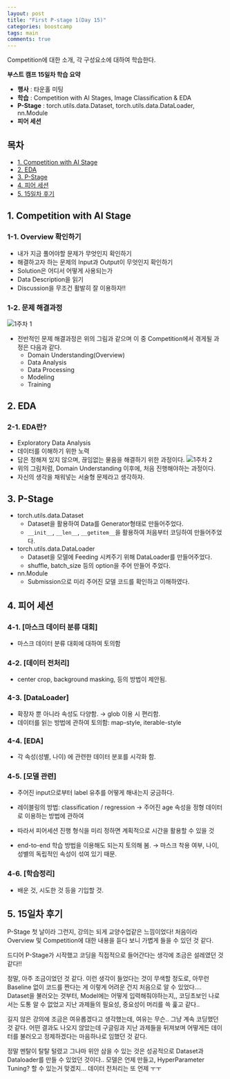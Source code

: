 ```yaml
---
layout: post
title: "First P-stage 1(Day 15)"
categories: boostcamp
tags: main
comments: true
---
```

Competition에 대한 소개, 각 구성요소에 대하여 학습한다.

**부스트 캠프 15일차 학습 요약**
- **행사** : 타운홀 미팅
- **학습** : Competition with AI Stages, Image Classification & EDA
- **P-Stage** : torch.utils.data.Dataset, torch.utils.data.DataLoader, nn.Module
- **피어 세션**

## 목차
- [1. Competition with AI Stage](#1-competition-with-ai-stage)
- [2. EDA](#2-eda)
- [3. P-Stage](#3-pstage)
- [4. 피어 세션](#4-피어-세션)
- [5. 15일차 후기](#5-15일차-후기)

## 1. Competition with AI Stage
### 1-1. Overview 확인하기
- 내가 지금 풀어야할 문제가 무엇인지 확인하기
- 해결하고자 하는 문제의 Input과 Output이 무엇인지 확인하기
- Solution은 어디서 어떻게 사용되는가
- Data Description을 읽기
- Discussion을 무조건 활발히 잘 이용하자!!

### 1-2. 문제 해결과정
![1주차 1](https://user-images.githubusercontent.com/53552847/130800816-5dfd73ad-21c5-48f4-8f64-cbee0356525d.jpg)
- 전반적인 문제 해결과정은 위의 그림과 같으며 이 중 Competition에서 겪게될 과정은 다음과 같다.
    - Domain Understanding(Overview)
    - Data Analysis
    - Data Processing
    - Modeling
    - Training

## 2. EDA
### 2-1. EDA란?
- Exploratory Data Analysis
- 데이터를 이해하기 위한 노력
- 답은 정해져 있지 않으며, 끊임없는 물음을 해결하기 위한 과정이다.
![1주차 2](https://user-images.githubusercontent.com/53552847/130800824-22f0493a-1f16-42ca-ad5d-23e6427a3390.jpg)
- 위의 그림처럼, Domain Understanding 이후에, 처음 진행해야하는 과정이다.
- 자신의 생각을 채워넣는 서술형 문제라고 생각하자.

## 3. P-Stage
- torch.utils.data.Dataset
    - Dataset을 활용하여 Data를 Generator형태로 만들어주었다.
    - `__init__`, `__len__`, `__getitem__`을 활용하여 처음부터 코딩하여 만들어주었다.
- torch.utils.data.DataLoader
    - Dataset을 모델에 Feeding 시켜주기 위해 DataLoader를 만들어주었다.
    - shuffle, batch_size 등의 option을 주어 만들어 주었다.
- nn.Module
    - Submission으로 미리 주어진 모델 코드를 확인하고 이해하였다.

## 4. 피어 세션
### 4-1. [마스크 데이터 분류 대회]
- 마스크 데이터 분류 대회에 대하여 토의함

### 4-2. [데이터 전처리]
- center crop, background masking, 등의 방법이 제안됨.
 
### 4-3. [DataLoader]
- 확장자 뿐 아니라 속성도 다양함. → glob 이용 시 편리함.
- 데이터를 읽는 방법에 관하여 토의함: map-style, iterable-style
 
### 4-4. [EDA]
- 각 속성(성별, 나이) 에 관련한 데이터 분포를 시각화 함.

### 4-5. [모델 관련]
- 주어진 input으로부터 label 유추를 어떻게 해내는지 궁금하다.
- 레이블링의 방법: classification / regression
→ 주어진 age 속성을 정형 데이터로 이용하는 방법에 관하여

- 따라서 피어세션 진행 형식을 미리 정하면 계획적으로 시간을 활용할 수 있을 것
- end-to-end 학습 방법을 이용해도 되는지 토의해 봄.
→ 마스크 착용 여부, 나이, 성별의 독립적인 속성이 섞여 있기 때문.

### 4-6. [학습정리]
- 배운 것, 시도한 것 등을 기입할 것.

## 5. 15일차 후기
P-Stage 첫 날이라 그런지, 강의는 되게 교양수업같은 느낌이었다! 처음이라 Overview 및 Competition에 대한 내용을 듣다 보니 가볍게 들을 수 있던 것 같다.

드디어 P-Stage가 시작했고 코딩을 직접적으로 들어간다는 생각에 조금은 설레였던 것 같다!! 

정말, 아주 조금이었던 것 같다. 이런 생각이 들었다는 것이 무색할 정도로, 아무런 Baseline 없이 코드를 짠다는 게 이렇게 어려운 건지 처음으로 알 수 있었다.... Dataset을 불러오는 것부터, Model에는 어떻게 입력해줘야하는지,, 코딩초보인 나로서는 도통 알 수 없었고 지난 과제들의 필요성, 중요성이 머리를 쓱 훑고 같다..

길지 않은 강의에 조금은 여유롭겠다고 생각했는데, 여유는 무슨.. 그냥 계속 코딩했던 것 같다. 어떤 결과도 나오지 않았는데 구글링과 지난 과제들을 뒤져보며 어떻게든 데이터를 불러오고 정제하겠다는 마음하나로 임했던 것 같다.

정말 멘탈이 탈탈 털렸고 그나마 위안 삼을 수 있는 것은 성공적으로 Dataset과 Dataloader를 만들 수 있었던 것이다.. 모델은 언제 만들고, HyperParameter Tuning? 할 수 있는거 맞겠지... 데이터 전처리는 또 언제 ㅜㅜ
